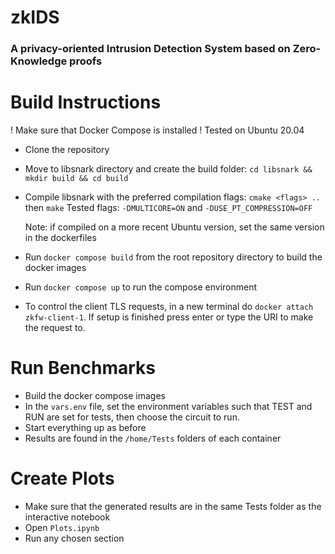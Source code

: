# zkIDS
### A privacy-oriented Intrusion Detection System based on Zero-Knowledge proofs
# Build Instructions
! Make sure that Docker Compose is installed
! Tested on Ubuntu 20.04
- Clone the repository
- Move to libsnark directory and create the build folder: ```cd libsnark && mkdir build && cd build```
- Compile libsnark with the preferred compilation flags: ```cmake <flags> ..``` then ```make``` Tested flags: ```-DMULTICORE=ON``` and ```-DUSE_PT_COMPRESSION=OFF```

  Note: if compiled on a more recent Ubuntu version, set the same version in the dockerfiles
- Run ```docker compose build``` from the root repository directory to build the docker images
- Run ```docker compose up``` to run the compose environment
- To control the client TLS requests, in a new terminal do ```docker attach zkfw-client-1```. If setup is finished press enter or type the URI to make the request to.
  
# Run Benchmarks
- Build the docker compose images
- In the ```vars.env``` file, set the environment variables such that TEST and RUN are set for tests, then choose the circuit to run.
- Start everything up as before
- Results are found in the ```/home/Tests``` folders of each container
# Create Plots
- Make sure that the generated results are in the same Tests folder as the interactive notebook 
- Open ```Plots.ipynb```
- Run any chosen section
